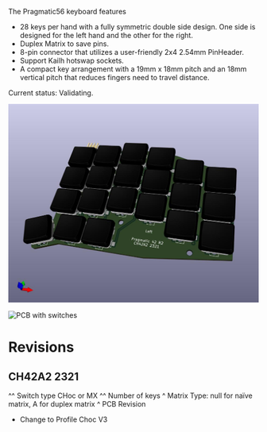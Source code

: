 The Pragmatic56 keyboard features

- 28 keys per hand with a fully symmetric double side design. One side is designed for the left hand and the other for the right.
- Duplex Matrix to save pins.
-  8-pin connector that utilizes a user-friendly 2x4 2.54mm PinHeader.
- Support Kailh hotswap sockets.
- A compact key arrangement with a 19mm x 18mm pitch and an 18mm vertical pitch that reduces fingers need to travel distance.

Current status: Validating.

![PCB](pcb.jpg)

![PCB with switches](pcbwswitch.jpg)

# Revisions

## CH42A2 2321
   ^^ Switch type CHoc or MX
     ^^ Number of keys
       ^ Matrix Type: null for naïve matrix, A for duplex matrix
        ^ PCB Revision
- Change to Profile Choc V3
